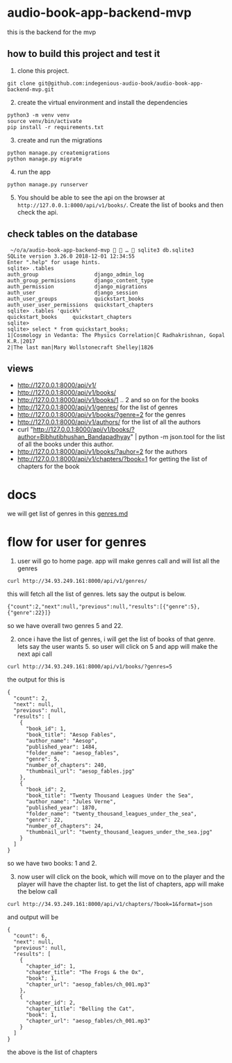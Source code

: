 # audio-book-app-backend-mvp
this is the backend for the mvp

## how to build this project and test it

1. clone this project.

```
git clone git@github.com:indegenious-audio-book/audio-book-app-backend-mvp.git
```

2. create the virtual environment and install the dependencies

```
python3 -m venv venv
source venv/bin/activate
pip install -r requirements.txt
```

3. create and run the migrations

```
python manage.py createmigrations
python manage.py migrate
```

4. run the app

```
python manage.py runserver
```

5. You should be able to see the api on the browser at `http://127.0.0.1:8000/api/v1/books/`. Create the list of books and then check the api.

## check tables on the database

```
 ~/o/a/audio-book-app-backend-mvp   …  sqlite3 db.sqlite3 
SQLite version 3.26.0 2018-12-01 12:34:55
Enter ".help" for usage hints.
sqlite> .tables
auth_group                  django_admin_log          
auth_group_permissions      django_content_type       
auth_permission             django_migrations         
auth_user                   django_session            
auth_user_groups            quickstart_books          
auth_user_user_permissions  quickstart_chapters       
sqlite> .tables 'quick%'
quickstart_books     quickstart_chapters
sqlite> 
sqlite> select * from quickstart_books;
1|Cosmology in Vedanta: The Physics Correlation|C Radhakrishnan, Gopal K.R.|2017
2|The last man|Mary Wollstonecraft Shelley|1826
```

## views

* http://127.0.0.1:8000/api/v1/
* http://127.0.0.1:8000/api/v1/books/
* http://127.0.0.1:8000/api/v1/books/1 .. 2 and so on for the books
* http://127.0.0.1:8000/api/v1/genres/ for the list of genres
* http://127.0.0.1:8000/api/v1/books/?genre=2 for the genres
* http://127.0.0.1:8000/api/v1/authors/ for the list of all the authors
* curl "http://127.0.0.1:8000/api/v1/books/?author=Bibhutibhushan_Bandapadhyay" | python -m json.tool for the list of all the books under this author.
* http://127.0.0.1:8000/api/v1/books/?auhor=2 for the authors
* http://127.0.0.1:8000/api/v1/chapters/?book=1 for getting the list of chapters for the book

# docs

we will get list of genres in this [genres.md](genres_list.md)

# flow for user for genres

1. user will go to home page. app will make genres call and will list all the genres

```curl http://34.93.249.161:8000/api/v1/genres/```

this will fetch all the list of genres. lets say the output is below.

```
{"count":2,"next":null,"previous":null,"results":[{"genre":5},{"genre":22}]}
```

so we have overall two genres 5 and 22.

2. once i have the list of genres, i will get the list of books of that genre. lets say the user wants 5. so user will click on 5 and app will make the next api call

```curl http://34.93.249.161:8000/api/v1/books/?genres=5```

the output for this is

```
{
  "count": 2,
  "next": null,
  "previous": null,
  "results": [
    {
      "book_id": 1,
      "book_title": "Aesop Fables",
      "author_name": "Aesop",
      "published_year": 1484,
      "folder_name": "aesop_fables",
      "genre": 5,
      "number_of_chapters": 240,
      "thumbnail_url": "aesop_fables.jpg"
    },
    {
      "book_id": 2,
      "book_title": "Twenty Thousand Leagues Under the Sea",
      "author_name": "Jules Verne",
      "published_year": 1870,
      "folder_name": "twenty_thousand_leagues_under_the_sea",
      "genre": 22,
      "number_of_chapters": 24,
      "thumbnail_url": "twenty_thousand_leagues_under_the_sea.jpg"
    }
  ]
}
```

so we have two books: 1 and 2.

3. now user will click on the book, which will move on to the player and the player will have the chapter list. to get the list of chapters, app will make the below call

```curl http://34.93.249.161:8000/api/v1/chapters/?book=1&format=json```

and output will be

```
{
  "count": 6,
  "next": null,
  "previous": null,
  "results": [
    {
      "chapter_id": 1,
      "chapter_title": "The Frogs & the Ox",
      "book": 1,
      "chapter_url": "aesop_fables/ch_001.mp3"
    },
    {
      "chapter_id": 2,
      "chapter_title": "Belling the Cat",
      "book": 1,
      "chapter_url": "aesop_fables/ch_001.mp3"
    }
  ]
}
```

the above is the list of chapters

